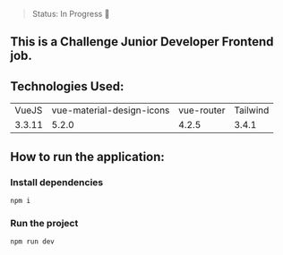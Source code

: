 > Status: In Progress 🔨

## This is a Challenge Junior Developer Frontend job.

## Technologies Used: 

<table> 
  <tr>
    <td>VueJS</td>
    <td>vue-material-design-icons</td>
    <td>vue-router</td>
    <td>Tailwind</td>
  </tr>
  <tr>
    <td>3.3.11</td>
    <td>5.2.0</td>
    <td>4.2.5</td>
    <td>3.4.1</td>
  </tr>
</table>

## How to run the application: 

### Install dependencies

```
npm i
```

### Run the project

```
npm run dev
```